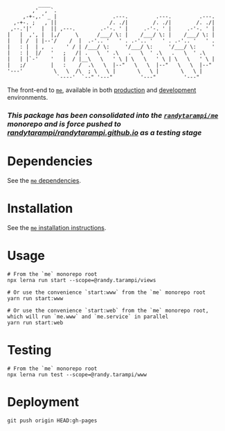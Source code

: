 ```
          ____
        ,'  , `.
     ,-+-,.' _ |                  .---.         .---.         .---.
  ,-+-. ;   , ||                 /. ./|        /. ./|        /. ./|
 ,--.'|'   |  || ,---.        .-'-. ' |     .-'-. ' |     .-'-. ' |
|   |  ,', |  |,/     \      /___/ \: |    /___/ \: |    /___/ \: |
|   | /  | |--'/    /  |  .-'.. '   ' . .-'.. '   ' . .-'.. '   ' .
|   : |  | ,  .    ' / | /___/ \:     '/___/ \:     '/___/ \:     '
|   : |  |/   '   ;   /| .   \  ' .\   .   \  ' .\   .   \  ' .\
|   | |`-'    '   |  / |__\   \   ' \ | \   \   ' \ | \   \   ' \ |
|   ;/        |   :    /  .\   \  |--"   \   \  |--"   \   \  |--"
'---'          \   \  /\  ; \   \ |       \   \ |       \   \ |
                `----'  `--" '---"         '---"         '---"
```

The front-end to [`me`](../../), available in both [production](https://www.randytarampi.ca) and [development](http://www.dev.randytarampi.ca) environments.

### *This package has been consolidated into the [`randytarampi/me`](https://github.com/randytarampi/me/tree/master/packages/www) monorepo and is force pushed to [randytarampi/randytarampi.github.io](https://github.com/randytarampi/randytarampi.github.io) as a testing stage*

# Dependencies

See the [`me` dependencies](https://github.com/randytarampi/me/tree/master/README.md#Dependencies).

# Installation

See the [`me` installation instructions](https://github.com/randytarampi/me/tree/master/README.md#Installation).

# Usage

```
# From the `me` monorepo root
npx lerna run start --scope=@randy.tarampi/views

# Or use the convenience `start:www` from the `me` monorepo root
yarn run start:www

# Or use the convenience `start:web` from the `me` monorepo root, which will run `me.www` and `me.service` in parallel
yarn run start:web
```

# Testing

```
# From the `me` monorepo root
npx lerna run test --scope=@randy.tarampi/www
```

# Deployment

```
git push origin HEAD:gh-pages
```
